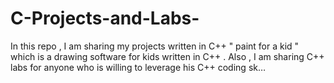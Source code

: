 # C-Projects-and-Labs-
In this repo , I am sharing my projects written in C++ " paint for a kid " which is a drawing software for kids written in C++ . Also , I am sharing C++ labs for anyone who is willing to leverage his C++ coding sk…
